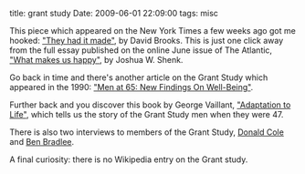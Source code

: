 title: grant study
Date: 2009-06-01 22:09:00
tags: misc
 

This piece which appeared on the New York Times a few weeks ago got me hooked: ["They had it made"](http://www.nytimes.com/2009/05/12/opinion/12brooks.html), by David Brooks. This is just one click away from the full essay published on the online June issue of The Atlantic, ["What makes us happy"](http://www.theatlantic.com/doc/200906/happiness), by Joshua W. Shenk.  
  
Go back in time and there's another article on the Grant Study which appeared in the 1990: ["Men at 65: New Findings On Well-Being"](http://www.nytimes.com/1990/01/16/science/men-at-65-new-findings-on-well-being.html?fta=y).  
  
Further back and you discover this book by George Vaillant, ["Adaptation to Life"](http://books.google.it/books?id=SQdVNojI0O0C), which tells us the story of the Grant Study men when they were 47.  
  
There is also two interviews to members of the Grant Study, [Donald Cole](http://www.theatlantic.com/doc/200905u/donald-cole) and [Ben Bradlee](http://www.theatlantic.com/doc/200905u/ben-bradlee).  
  
A final curiosity: there is no Wikipedia entry on the Grant study. 
